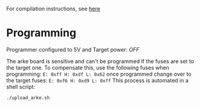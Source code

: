 For compilation instructions, see [here](https://github.com/formicidae-tracker/documentation/wiki/Technical-Guide%3A-Uploading-a-new-firmware)

# Programming
Programmer configured to 5V and Target power: *OFF*

The arke board is sensitive and can't be programmed if the fuses are set to the target one. To compensate this, use the following fuses when programming: `E: 0xff H: 0xdf L: 0x62`
once programmed change over to the target fuses: `E: 0xf6 H: 0xd9 L: 0xff`
This process is automated in a shell script:
```sh
./upload_arke.sh
```
